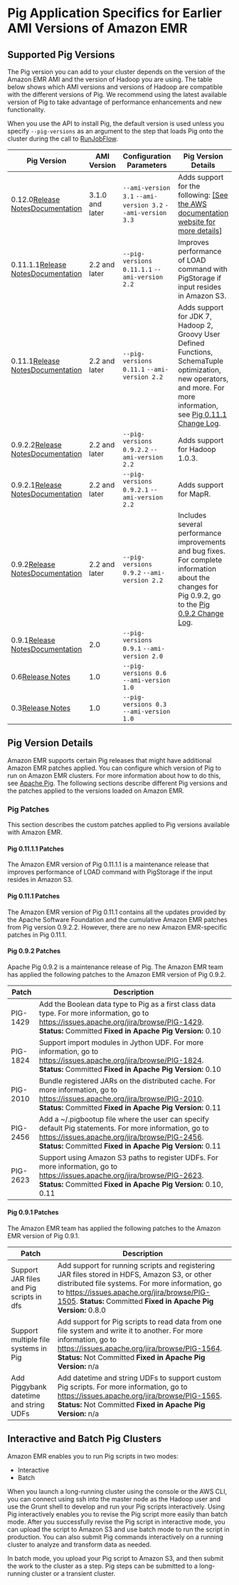 # Pig Application Specifics for Earlier AMI Versions of Amazon EMR<a name="emr-3x-pig"></a>

## Supported Pig Versions<a name="emr-3x-Pig_SupportedVersions"></a>

The Pig version you can add to your cluster depends on the version of the Amazon EMR AMI and the version of Hadoop you are using\. The table below shows which AMI versions and versions of Hadoop are compatible with the different versions of Pig\. We recommend using the latest available version of Pig to take advantage of performance enhancements and new functionality\. 

When you use the API to install Pig, the default version is used unless you specify `--pig-versions` as an argument to the step that loads Pig onto the cluster during the call to [RunJobFlow](https://docs.aws.amazon.com/ElasticMapReduce/latest/API/API_RunJobFlow.html)\. 


| Pig Version | AMI Version | Configuration Parameters | Pig Version Details | 
| --- | --- | --- | --- | 
| <a name="pig12"></a>0\.12\.0[Release Notes](http://pig.apache.org/releases.html#14+October%2C+2013%3A+release+0.12.0+available)[Documentation](http://pig.apache.org/docs/r0.12.0/) | 3\.1\.0 and later |  `--ami-version 3.1` `--ami-version 3.2` `--ami-version 3.3`  |  Adds support for the following: [\[See the AWS documentation website for more details\]](http://docs.aws.amazon.com/emr/latest/ReleaseGuide/emr-3x-pig.html)  | 
| <a name="pig1111"></a>0\.11\.1\.1[Release Notes](http://pig.apache.org/releases.html#1+April%2C+2013%3A+release+0.11.1+available)[Documentation](http://pig.apache.org/docs/r0.11.1/) | 2\.2 and later |  `--pig-versions 0.11.1.1` `--ami-version 2.2`  |  Improves performance of LOAD command with PigStorage if input resides in Amazon S3\.  | 
| <a name="pig0111"></a>0\.11\.1[Release Notes](http://pig.apache.org/releases.html#1+April%2C+2013%3A+release+0.11.1+available)[Documentation](http://pig.apache.org/docs/r0.11.1/) | 2\.2 and later |  `--pig-versions 0.11.1` `--ami-version 2.2`  |  Adds support for JDK 7, Hadoop 2, Groovy User Defined Functions, SchemaTuple optimization, new operators, and more\. For more information, see [Pig 0\.11\.1 Change Log](http://svn.apache.org/repos/asf/pig/tags/release-0.11.1/CHANGES.txt)\.  | 
| <a name="pig0922"></a>0\.9\.2\.2[Release Notes](http://pig.apache.org/releases.html#22+January%2C+2012%3A+release+0.9.2+available)[Documentation](http://pig.apache.org/docs/r0.9.2/index.html) | 2\.2 and later |  `--pig-versions 0.9.2.2` `--ami-version 2.2`  |  Adds support for Hadoop 1\.0\.3\.  | 
| <a name="pig0921"></a>0\.9\.2\.1[Release Notes](http://pig.apache.org/releases.html#22+January%2C+2012%3A+release+0.9.2+available)[Documentation](http://pig.apache.org/docs/r0.9.2/index.html) | 2\.2 and later |  `--pig-versions 0.9.2.1` `--ami-version 2.2`  |  Adds support for MapR\.  | 
| <a name="pig092"></a>0\.9\.2[Release Notes](http://pig.apache.org/releases.html#22+January%2C+2012%3A+release+0.9.2+available)[Documentation](http://pig.apache.org/docs/r0.9.2/index.html) | 2\.2 and later |  `--pig-versions 0.9.2` `--ami-version 2.2`  |  Includes several performance improvements and bug fixes\. For complete information about the changes for Pig 0\.9\.2, go to the [Pig 0\.9\.2 Change Log](http://svn.apache.org/repos/asf/pig/tags/release-0.9.2/CHANGES.txt)\.  | 
| <a name="pig091"></a>0\.9\.1[Release Notes](http://pig.apache.org/releases.html#5+October%2C+2011%3A+release+0.9.1+available)[Documentation](http://pig.apache.org/docs/r0.9.1/) | 2\.0 |  `--pig-versions 0.9.1` `--ami-version 2.0`  | 
| <a name="pig06"></a>0\.6[Release Notes](http://pig.apache.org/releases.html#1+March%2C+2010%3A+release+0.6.0+available) | 1\.0 |  `--pig-versions 0.6` `--ami-version 1.0`  | 
| <a name="pig03"></a>0\.3[Release Notes](http://pig.apache.org/releases.html#25+June%2C+2009%3A+release+0.3.0+available) | 1\.0 |  `--pig-versions 0.3` `--ami-version 1.0`  | 

## Pig Version Details<a name="emr-pig-version-details"></a>

Amazon EMR supports certain Pig releases that might have additional Amazon EMR patches applied\. You can configure which version of Pig to run on Amazon EMR clusters\. For more information about how to do this, see [Apache Pig](emr-pig.md)\. The following sections describe different Pig versions and the patches applied to the versions loaded on Amazon EMR\. 

### Pig Patches<a name="EnvironmentConfig_AMIPigPatches"></a>

This section describes the custom patches applied to Pig versions available with Amazon EMR\.

#### Pig 0\.11\.1\.1 Patches<a name="EnvironmentConfig_AMIPigPatches-0.11.1.1"></a>

The Amazon EMR version of Pig 0\.11\.1\.1 is a maintenance release that improves performance of LOAD command with PigStorage if the input resides in Amazon S3\.

#### Pig 0\.11\.1 Patches<a name="EnvironmentConfig_AMIPigPatches-0.11.1"></a>

The Amazon EMR version of Pig 0\.11\.1 contains all the updates provided by the Apache Software Foundation and the cumulative Amazon EMR patches from Pig version 0\.9\.2\.2\. However, there are no new Amazon EMR\-specific patches in Pig 0\.11\.1\.

#### Pig 0\.9\.2 Patches<a name="EnvironmentConfig_AMIPigPatches-0.9.2"></a>

Apache Pig 0\.9\.2 is a maintenance release of Pig\. The Amazon EMR team has applied the following patches to the Amazon EMR version of Pig 0\.9\.2\. 


| Patch | Description | 
| --- | --- | 
|  PIG\-1429  |   Add the Boolean data type to Pig as a first class data type\. For more information, go to [https://issues\.apache\.org/jira/browse/PIG\-1429](https://issues.apache.org/jira/browse/PIG-1429)\.   **Status:** Committed   **Fixed in Apache Pig Version:** 0\.10   | 
|  PIG\-1824  |   Support import modules in Jython UDF\. For more information, go to [https://issues\.apache\.org/jira/browse/PIG\-1824](https://issues.apache.org/jira/browse/PIG-1824)\.   **Status:** Committed   **Fixed in Apache Pig Version:** 0\.10   | 
|  PIG\-2010  |   Bundle registered JARs on the distributed cache\. For more information, go to [https://issues\.apache\.org/jira/browse/PIG\-2010](https://issues.apache.org/jira/browse/PIG-2010)\.   **Status:** Committed   **Fixed in Apache Pig Version:** 0\.11   | 
|  PIG\-2456  |   Add a \~/\.pigbootup file where the user can specify default Pig statements\. For more information, go to [https://issues\.apache\.org/jira/browse/PIG\-2456](https://issues.apache.org/jira/browse/PIG-2456)\.   **Status:** Committed   **Fixed in Apache Pig Version:** 0\.11   | 
|  PIG\-2623  |   Support using Amazon S3 paths to register UDFs\. For more information, go to [https://issues\.apache\.org/jira/browse/PIG\-2623](https://issues.apache.org/jira/browse/PIG-2623)\.   **Status:** Committed   **Fixed in Apache Pig Version:** 0\.10, 0\.11   | 

#### Pig 0\.9\.1 Patches<a name="EnvironmentConfig_AMIPigPatches-0.9.1"></a>

The Amazon EMR team has applied the following patches to the Amazon EMR version of Pig 0\.9\.1\. 


| Patch | Description | 
| --- | --- | 
|  Support JAR files and Pig scripts in dfs  |   Add support for running scripts and registering JAR files stored in HDFS, Amazon S3, or other distributed file systems\. For more information, go to [https://issues\.apache\.org/jira/browse/PIG\-1505](https://issues.apache.org/jira/browse/PIG-1505)\.   **Status:** Committed   **Fixed in Apache Pig Version:** 0\.8\.0   | 
|  Support multiple file systems in Pig  |   Add support for Pig scripts to read data from one file system and write it to another\. For more information, go to [https://issues\.apache\.org/jira/browse/PIG\-1564](https://issues.apache.org/jira/browse/PIG-1564)\.   **Status:** Not Committed   **Fixed in Apache Pig Version:** n/a   | 
|  Add Piggybank datetime and string UDFs  |   Add datetime and string UDFs to support custom Pig scripts\. For more information, go to [https://issues\.apache\.org/jira/browse/PIG\-1565](https://issues.apache.org/jira/browse/PIG-1565)\.   **Status:** Not Committed   **Fixed in Apache Pig Version:** n/a   | 

## Interactive and Batch Pig Clusters<a name="emr-3x-pig-interactive-batch"></a>

Amazon EMR enables you to run Pig scripts in two modes:
+ Interactive
+ Batch

When you launch a long\-running cluster using the console or the AWS CLI, you can connect using ssh into the master node as the Hadoop user and use the Grunt shell to develop and run your Pig scripts interactively\. Using Pig interactively enables you to revise the Pig script more easily than batch mode\. After you successfully revise the Pig script in interactive mode, you can upload the script to Amazon S3 and use batch mode to run the script in production\. You can also submit Pig commands interactively on a running cluster to analyze and transform data as needed\.

In batch mode, you upload your Pig script to Amazon S3, and then submit the work to the cluster as a step\. Pig steps can be submitted to a long\-running cluster or a transient cluster\.